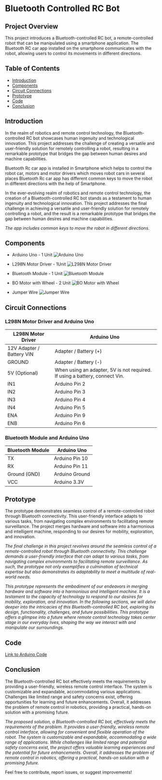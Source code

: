 # Bluetooth Controlled RC Bot

## Project Overview

This project introduces a Bluetooth-controlled RC bot, a remote-controlled robot that can be manipulated using a smartphone application. The Bluetooth RC car app installed on the smartphone communicates with the robot, allowing users to control its movements in different directions.

## Table of Contents

- [Introduction](#introduction)
- [Components](#components)
- [Circuit Connections](#circuit-connections)
- [Prototype](#prototype)
- [Code](#code)
- [Conclusion](#conclusion)

## Introduction

In the realm of robotics and remote control technology, the Bluetooth-controlled RC bot showcases human ingenuity and technological innovation. This project addresses the challenge of creating a versatile and user-friendly solution for remotely controlling a robot, resulting in a remarkable prototype that bridges the gap between human desires and machine capabilities.

Bluetooth Rc car app is installed in Smartphone which helps to control the robot car, motors and motor drivers which moves robot cars in several places Bluetooth Rc car app has different common keys to move the robot in different directions with the help of Smartphone.
               
In the ever-evolving realm of robotics and remote control technology, the creation of a Bluetooth-controlled RC bot stands as a testament to human ingenuity and technological innovation. This project addresses the final challenge in achieving a versatile and user-friendly solution for remotely controlling a robot, and the result is a remarkable prototype that bridges the gap between human desires and machine capabilities.

*The app includes common keys to move the robot in different directions.*

## Components

- Arduino Uno - 1 Unit
![Arduino Uno](https://5.imimg.com/data5/NB/KR/OH/SELLER-19590896/arduino-uno-r3-atmega16u2-atmega328-dip-.jpg)

- L298N Motor Driver - 1Unit
![L298N Motor Driver](https://components101.com/sites/default/files/component_pin/L298N-Module-Pinout.jpg)

- Bluetooth Module - 1 Unit
![Bluetooth Module ](https://5.imimg.com/data5/SELLER/Default/2020/11/ZL/DO/GJ/15458098/hc05-bluetooth-module-500x500.jpg)

- BO Motor with Wheel - 2 Unit
![BO Motor with Wheel ](https://www.robotbanao.com/cdn/shop/products/2-x-duel-shaft-bo-motor-with-wheel-black-and-yellow-2-sets-combo-32482981183724.jpg?v=1635000844)

- Jumper Wire
![Jumper Wire ](https://m.media-amazon.com/images/I/71DvlkHeCuL.jpg)


## Circuit Connections

### L298N Motor Driver and Arduino Uno

| L298N Motor Driver | Arduino Uno       |
|-------------------- |------------------ |
| 12V Adapter / Battery VIN | Adapter / Battery (+) |
| GROUND | Adapter / Battery (-) |
| 5V (Optional) | When using an adapter, 5V is not required. If using a battery, connect Vin. |
| IN1 | Arduino Pin 2 |
| IN2 | Arduino Pin 3 |
| IN3 | Arduino Pin 4 |
| IN4 | Arduino Pin 5 |
| ENA | Arduino Pin 9 |
| ENB | Arduino Pin 6 |

### Bluetooth Module and Arduino Uno

| Bluetooth Module | Arduino Uno   |
| ---------------- | ------------- |
| TX               | Arduino Pin 10 |
| RX               | Arduino Pin 11 |
| Ground (GND)     | Arduino Ground |
| VCC              | Arduino 3.3V   |

## Prototype

The prototype demonstrates seamless control of a remote-controlled robot through Bluetooth connectivity. This user-friendly interface adapts to various tasks, from navigating complex environments to facilitating remote surveillance. The project merges hardware and software into a harmonious and intelligent machine, responding to our desires for mobility, exploration, and innovation.

*The final challenge in this project revolves around the seamless control of a remote-controlled robot through Bluetooth connectivity. This challenge demands a user-friendly interface that can adapt to various tasks, from navigating complex environments to facilitating remote surveillance. As such, the prototype not only exemplifies a culmination of technical expertise but also demonstrates its adaptability to meet a multitude of real-world needs.*

*This prototype represents the embodiment of our endeavors in merging hardware and software into a harmonious and intelligent machine. It is a testament to the capacity of technology to respond to our desires for mobility, exploration, and innovation. In the following sections, we will delve deeper into the intricacies of this Bluetooth-controlled RC bot, exploring its design, functionality, challenges, and future possibilities. This prototype offers a glimpse into a future where remote control technology takes center stage in our everyday lives, shaping the way we interact with and manipulate our surroundings.*

## Code

[Link to Arduino Code](https://drive.google.com/file/d/1MibVhqlipPTvUA-c9KLxPG2MJyZbTV0B/view)

## Conclusion

The Bluetooth-controlled RC bot effectively meets the requirements by providing a user-friendly, wireless remote control interface. The system is customizable and expandable, accommodating various applications. Challenges like limited range and safety concerns exist, offering opportunities for learning and future enhancements. Overall, it addresses the problem of remote control in robotics, providing a practical, hands-on solution with a promising future.

*The proposed solution, a Bluetooth-controlled RC bot, effectively meets the requirements of the problem. It provides a user-friendly, wireless remote control interface, allowing for convenient and flexible operation of the robot. The system is customizable and expandable, accommodating a wide range of applications. While challenges like limited range and potential safety concerns exist, the project offers valuable learning experiences and the potential for future enhancements. Overall, it addresses the problem of remote control in robotics, offering a practical, hands-on solution with a promising future.*

Feel free to contribute, report issues, or suggest improvements!